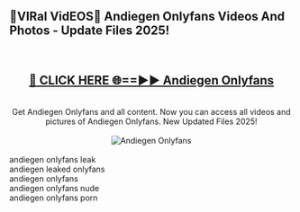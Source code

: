 <h2>🔴VIRal VidEOS🔴 Andiegen Onlyfans Videos And Photos - Update Files 2025!</h2>
<br>
<div align="center">
<h2><a href="https://virallinks.top/odZfE0" rel="nofollow">🔴 CLICK HERE 🌐==►► Andiegen Onlyfans</a></h2>
<br>
Get Andiegen Onlyfans and all content. Now you can access all videos and pictures of Andiegen Onlyfans. New Updated Files 2025!
<br>
<br>
<a href="https://virallinks.top/odZfE0" rel="nofollow" data-target="animated-image.originalLink"><img src="https://i.imgur.com/dJHk4Zq.gif)" alt="Andiegen Onlyfans" style="max-width: 100%; display: inline-block;" data-target="animated-image.originalImage"></a>
</div>
<br>
andiegen onlyfans leak<br>
andiegen leaked onlyfans<br>
andiegen onlyfans<br>
andiegen onlyfans nude<br>
andiegen onlyfans porn